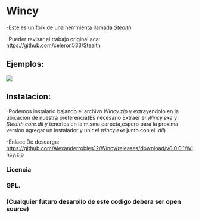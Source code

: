# Wincy
-Este es un fork de una herrmienta llamada *Stealth*

-Pueder revisar el trabajo original aca: https://github.com/celeron533/Stealth
## Ejemplos:

<img src="https://github.com/Alexanderrobles12/Wincy/blob/master/Miniatura.png" />

## Instalacion:
-Podemos instalarlo bajando el archivo *Wincy.zip* y extrayendolo en la ubicacion de nuestra preferencia(Es necesario Extraer el *Wincy.exe* y *Stealth.core.dll* y tenerlos en la misma carpeta,espero para la proxima version agregar un instalador y unir el *wincy.exe* junto con el .*dll*)

-Enlace De descarga: https://github.com/Alexanderrobles12/Wincy/releases/download/v0.0.0.1/Wincy.zip
### Licencia
### GPL.  
### (Cualquier futuro desarollo de este codigo debera ser open source)
